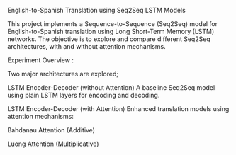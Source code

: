 English-to-Spanish Translation using Seq2Seq LSTM Models

This project implements a Sequence-to-Sequence (Seq2Seq) model for English-to-Spanish translation using Long Short-Term Memory (LSTM) networks. The objective is to explore and compare different Seq2Seq architectures, with and without attention mechanisms.

Experiment Overview :

Two major architectures are explored;

LSTM Encoder-Decoder (without Attention)
A baseline Seq2Seq model using plain LSTM layers for encoding and decoding.

LSTM Encoder-Decoder (with Attention)
Enhanced translation models using attention mechanisms:

Bahdanau Attention (Additive)

Luong Attention (Multiplicative)
